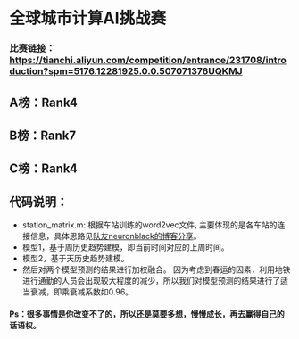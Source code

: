 
# 全球城市计算AI挑战赛
### 比赛链接：https://tianchi.aliyun.com/competition/entrance/231708/introduction?spm=5176.12281925.0.0.507071376UQKMJ

## A榜：Rank4
## B榜：Rank7
## C榜：Rank4

## 代码说明：
- station_matrix.m: 根据车站训练的word2vec文件, 主要体现的是各车站的连接信息，具体思路见[队友neuronblack的博客分享](https://neuronblack.github.io/2019/04/04/%E5%A4%A9%E6%B1%A0%E5%85%A8%E7%90%83AI%E8%AE%A1%E7%AE%97%E6%8C%91%E6%88%98%E8%B5%9B%E6%80%9D%E8%B7%AF%E5%88%86%E4%BA%AB/)。
- 模型1，基于周历史趋势建模，即当前时间对应的上周时间。
- 模型2，基于天历史趋势建模。
- 然后对两个模型预测的结果进行加权融合。
因为考虑到春运的因素，利用地铁进行通勤的人员会出现较大程度的减少，所以我们对模型预测的结果进行了适当衰减，即乘衰减系数如0.96。

#### Ps：很多事情是你改变不了的，所以还是莫要多想，慢慢成长，再去赢得自己的话语权。
